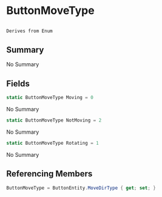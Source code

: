 # ButtonMoveType

## 
```c#
Derives from Enum
```

## Summary

No Summary
## Fields

```c#
static ButtonMoveType Moving = 0
```
No Summary
```c#
static ButtonMoveType NotMoving = 2
```
No Summary
```c#
static ButtonMoveType Rotating = 1
```
No Summary
## Referencing Members

```c#
ButtonMoveType = ButtonEntity.MoveDirType { get; set; } 
```
